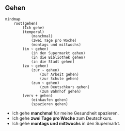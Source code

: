 ## Gehen

```mermaid
mindmap
    root(gehen)
        (Ich gehe)
        (temporal)
            (manchmal)
            (zwei Tage pro Woche)
            (montags und mittwochs)
        (in ~ gehen)
            (in den Supermarkt gehen)
            (in die Bibliothek gehen)
            (in die Stadt gehen)
        (zu ~ gehen)
            (zur ~ gehen)
                (zur Arbeit gehen)
                (zur Schule gehen)
            (zum ~ gehen)
                (zum Deutschkurs gehen)
                (zum Bahnhof gehen)
        (verv + gehen)
            (einkaufen gehen)
            (spazieren gehen)
```

- Ich gehe **manchmal** für meine Gesundheit spazieren.
- Ich gehe **zwei Tage pro Woche** zum Deutschkurs.
- Ich gehe **montags und mittwochs** in den Supermarkt.
